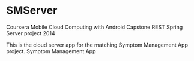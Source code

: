 SMServer
========

Coursera Mobile Cloud Computing with Android Capstone REST Spring Server project 2014

This is the cloud server app for the matching Symptom Management App project.
<a ref="https://github.com/dmdavids/SymptomManagementApp">Symptom Management App</a>
